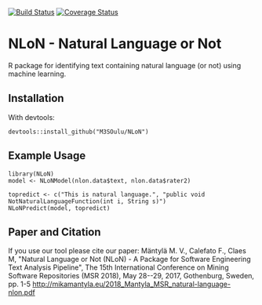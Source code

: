 [![Build Status](https://travis-ci.org/M3SOulu/NLoN.svg?branch=master)](https://travis-ci.org/M3SOulu/NLoN)
[![Coverage Status](https://img.shields.io/codecov/c/github/M3SOulu/NLoN/master.svg)](https://codecov.io/github/M3SOulu/NLoN?branch=master)
<!-- [![CRAN_Status_Badge](http://www.r-pkg.org/badges/version/NLoN)](https://cran.r-project.org/package=NLoN) -->

# NLoN - Natural Language or Not

R package for identifying text containing natural language (or not)
using machine learning.

## Installation

<!-- From CRAN: -->

<!--     install.packages("NLoN") -->

With devtools:

    devtools::install_github("M3SOulu/NLoN")


## Example Usage

    library(NLoN)
    model <- NLoNModel(nlon.data$text, nlon.data$rater2) 

    topredict <- c("This is natural language.", "public void NotNaturalLanguageFunction(int i, String s)")
    NLoNPredict(model, topredict) 

## Paper and Citation
If you use our tool please cite our paper: 
Mäntylä M. V., Calefato F., Claes M, "Natural Language or Not (NLoN) - A Package for Software Engineering Text Analysis Pipeline", The 15th International Conference on Mining Software Repositories (MSR 2018), May 28--29, 2017, Gothenburg, Sweden, pp. 1-5 
http://mikamantyla.eu/2018_Mantyla_MSR_natural-language-nlon.pdf
